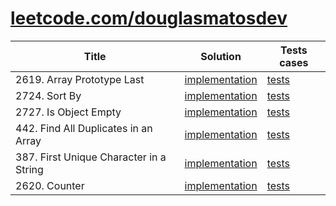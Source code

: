 # [leetcode.com/douglasmatosdev](https://leetcode.com/douglasmatosdev/)

<table>
<thead>
    <tr>
        <th>Title</th>
        <th>Solution</th>
        <th>Tests cases</th>
    </tr>
</thead>
<tbody>
    <tr>
        <td>2619. Array Prototype Last</td>
        <td>
            <a href="./src/array_prototype_last/array_prototype_last.js">implementation</a>
        </td>
        <td>
            <a href="/src/array_prototype_last/array_prototype_last.test.js">tests</a>
        </td>
    </tr>
     <tr>
        <td>2724. Sort By</td>
        <td>
            <a href="./src/sort_by/sort_by.js">implementation</a>
        </td>
        <td>
            <a href="/src/sort_by/sort_by.test.js">tests</a>
        </td>
    </tr>
     <tr>
        <td>2727. Is Object Empty</td>
        <td>
            <a href="./src/is_object_empty/is_object_empty.js">implementation</a>
        </td>
        <td>
            <a href="/src/is_object_empty/is_object_empty.test.js">tests</a>
        </td>
    </tr>
     <tr>
        <td>442. Find All Duplicates in an Array</td>
        <td>
            <a href="./src/find_all_duplicates_in_an_array/find_all_duplicates_in_an_array.js">implementation</a>
        </td>
        <td>
            <a href="/src/find_all_duplicates_in_an_array/find_all_duplicates_in_an_array.test.js">tests</a>
        </td>
    </tr>
     <tr>
        <td>387. First Unique Character in a String</td>
        <td>
            <a href="./src/first_uniq_character_in_a_string/first_uniq_character_in_a_string.js">implementation</a>
        </td>
        <td>
            <a href="/src/first_uniq_character_in_a_string/first_uniq_character_in_a_string.test.js">tests</a>
        </td>
    </tr>
    <tr>
        <td>2620. Counter</td>
        <td>
            <a href="./src/counter/counter.js">implementation</a>
        </td>
        <td>
            <a href="/src/counter/counter.test.js">tests</a>
        </td>
    </tr>
</tbody>
</table>